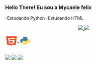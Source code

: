### Hello There! Eu sou a Mycaele felix

-Estudando Python
-Estudando HTML

<div align="center">
  <a href="https://github.com/Mykafelix">
  <img height="150em" src="https://github-readme-stats.vercel.app/api?username=Mykafelix&show_icons=true&theme=dark&include_all_commits=true&count_private=true"/>
  <img height="150em" src="https://github-readme-stats.vercel.app/api/top-langs/?username=Mykafelix&layout=compact&langs_count=7&theme=dark"/>
</div>

<div style="display: inline_block"><br>
  <img align="center" alt="Rafa-HTML" height="30" width="40" src="https://raw.githubusercontent.com/devicons/devicon/master/icons/html5/html5-original.svg">
  <img align="center" alt="Rafa-Python" height="30" width="40" src="https://raw.githubusercontent.com/devicons/devicon/master/icons/python/python-original.svg">
 </div>
 
 ##
 
 <div>
  <a href="https://instagram.com/zoejhj" target="_blank"><img src="https://img.shields.io/badge/-Instagram-%23E4405F?style=for-the-badge&logo=instagram&logoColor=white" target="_blank"></a>
 	<a href="https://www.twitch.tv/llzoe" target="_blank"><img src="https://img.shields.io/badge/Twitch-9146FF?style=for-the-badge&logo=twitch&logoColor=white" target="_blank"></a>
 <a href="https://open.spotify.com/user/315ic2vartbhgsu6ztblf77odwr4?si=06153601bb1b4df8 target="_blank"><img src="https://img.shields.io/badge/Spotify-1ED760?&style=for-the-badge&logo=spotify&logoColor=white" target="_blank"></a>
